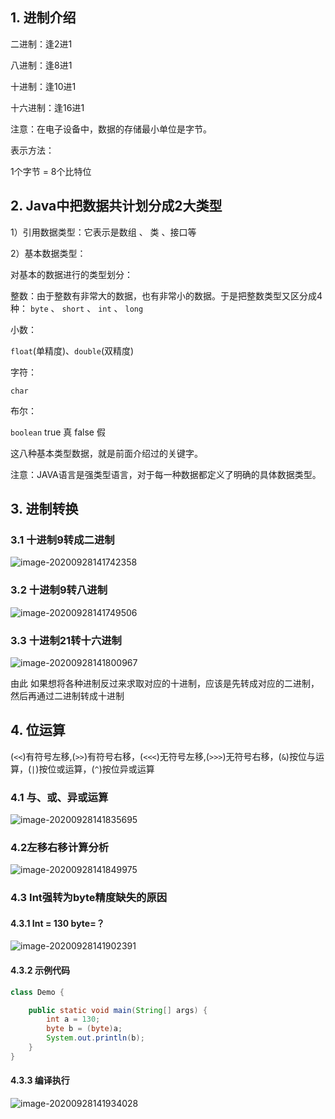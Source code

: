 ## 1. 进制介绍

二进制：逢2进1

八进制：逢8进1

十进制：逢10进1

十六进制：逢16进1

注意：在电子设备中，数据的存储最小单位是字节。

表示方法：

1个字节 = 8个比特位

## 2. Java中把数据共计划分成2大类型

1）引用数据类型：它表示是数组 、 类 、接口等

2）基本数据类型：

对基本的数据进行的类型划分：

整数：由于整数有非常大的数据，也有非常小的数据。于是把整数类型又区分成4种：
`byte` 、 `short` 、 `int` 、 `long`

小数：

`float`(单精度)、`double`(双精度)

字符：

`char`

布尔：

`boolean` true 真 false 假

这八种基本类型数据，就是前面介绍过的关键字。

注意：JAVA语言是强类型语言，对于每一种数据都定义了明确的具体数据类型。

## 3. 进制转换

### 3.1 十进制9转成二进制

![image-20200928141742358](images/base_conversion.assets/image-20200928141742358.png)

### 3.2 十进制9转八进制

![image-20200928141749506](images/base_conversion.assets/image-20200928141749506.png)

### 3.3 十进制21转十六进制

![image-20200928141800967](images/base_conversion.assets/image-20200928141800967.png)

由此 如果想将各种进制反过来求取对应的十进制，应该是先转成对应的二进制，然后再通过二进制转成十进制

## 4. 位运算

(`<<`)有符号左移,(`>>`)有符号右移，(`<<<`)无符号左移,(`>>>`)无符号右移，(`&`)按位与运算，(`|`)按位或运算，(`^`)按位异或运算

### 4.1 与、或、异或运算

![image-20200928141835695](images/base_conversion.assets/image-20200928141835695.png)

### 4.2左移右移计算分析

![image-20200928141849975](images/base_conversion.assets/image-20200928141849975.png)

### 4.3 Int强转为byte精度缺失的原因

#### 4.3.1 Int = 130  byte=？

![image-20200928141902391](images/base_conversion.assets/image-20200928153843493.png)

#### 4.3.2 示例代码

```java
class Demo {

	public static void main(String[] args) {
		int a = 130;
		byte b = (byte)a;
		System.out.println(b);
	}
}
```


#### 4.3.3 编译执行

![image-20200928141934028](images/base_conversion.assets/image-20200928141934028.png)


